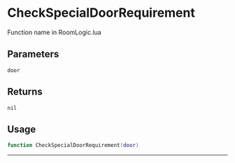 # CheckSpecialDoorRequirement
Function name in RoomLogic.lua
## Parameters
`door`
## Returns
`nil`
## Usage
```lua
function CheckSpecialDoorRequirement(door)
```
---
